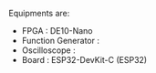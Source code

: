 Equipments are:
 - FPGA : DE10-Nano
 - Function Generator :
 - Oscilloscope :
 - Board : ESP32-DevKit-C (ESP32)
